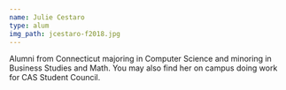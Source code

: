 ```yaml
---
name: Julie Cestaro
type: alum
img_path: jcestaro-f2018.jpg
---
```

Alumni from Connecticut majoring in Computer Science and minoring in Business
Studies and Math. You may also find her on campus doing work for CAS Student Council.
